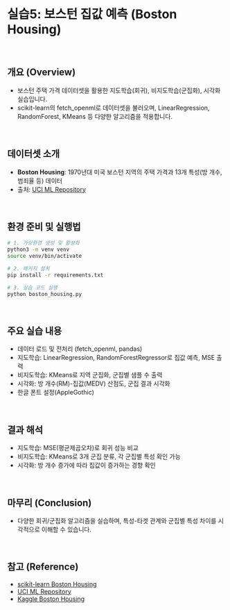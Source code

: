 # 실습5: 보스턴 집값 예측 (Boston Housing)

<br/>

## 개요 (Overview)
- 보스턴 주택 가격 데이터셋을 활용한 지도학습(회귀), 비지도학습(군집화), 시각화 실습입니다.
- scikit-learn의 fetch_openml로 데이터셋을 불러오며, LinearRegression, RandomForest, KMeans 등 다양한 알고리즘을 적용합니다.

<br/>

## 데이터셋 소개
- **Boston Housing**: 1970년대 미국 보스턴 지역의 주택 가격과 13개 특성(방 개수, 범죄율 등) 데이터
- 출처: [UCI ML Repository](https://archive.ics.uci.edu/ml/datasets/Housing)

<br/>

## 환경 준비 및 실행법
```bash
# 1. 가상환경 생성 및 활성화
python3 -m venv venv
source venv/bin/activate

# 2. 패키지 설치
pip install -r requirements.txt

# 3. 실습 코드 실행
python boston_housing.py
```

<br/>

## 주요 실습 내용
- 데이터 로드 및 전처리 (fetch_openml, pandas)
- 지도학습: LinearRegression, RandomForestRegressor로 집값 예측, MSE 출력
- 비지도학습: KMeans로 지역 군집화, 군집별 샘플 수 출력
- 시각화: 방 개수(RM)-집값(MEDV) 산점도, 군집 결과 시각화
- 한글 폰트 설정(AppleGothic)

<br/>

## 결과 해석
- 지도학습: MSE(평균제곱오차)로 회귀 성능 비교
- 비지도학습: KMeans로 3개 군집 분류, 각 군집별 특성 확인 가능
- 시각화: 방 개수 증가에 따라 집값이 증가하는 경향 확인

<br/>

## 마무리 (Conclusion)
- 다양한 회귀/군집화 알고리즘을 실습하며, 특성-타겟 관계와 군집별 특성 차이를 시각적으로 이해할 수 있습니다.

<br/>

## 참고 (Reference)
- [scikit-learn Boston Housing](https://scikit-learn.org/stable/datasets/toy_dataset.html#boston-house-prices-dataset)
- [UCI ML Repository](https://archive.ics.uci.edu/ml/datasets/Housing)
- [Kaggle Boston Housing](https://www.kaggle.com/datasets/altavish/boston-housing-dataset) 